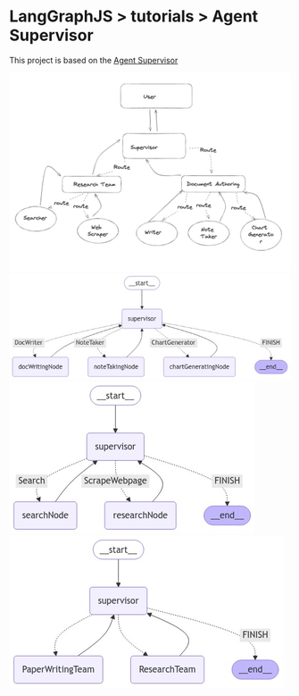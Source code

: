 # LangGraphJS > tutorials > Agent Supervisor

This project is based on the [Agent Supervisor](https://langchain-ai.github.io/langgraphjs/tutorials/multi_agent/agent_supervisor/)

![Agent Workflow](./diagram-1.png)
![Docs Writing Graph](./docs-writing-graph.png)
![Research Team Graph](./research-team-graph.png)
![Agent Workflow](./super-graph.png)
